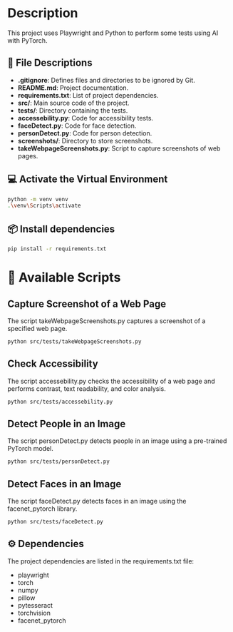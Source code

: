 # Description

This project uses Playwright and Python to perform some tests using AI with PyTorch.

## 📝 File Descriptions
- **.gitignore**: Defines files and directories to be ignored by Git.
- **README.md**: Project documentation.
- **requirements.txt**: List of project dependencies.
- **src/**: Main source code of the project.
- **tests/**: Directory containing the tests.
- **accessebility.py**: Code for accessibility tests.
- **faceDetect.py**: Code for face detection.
- **personDetect.py**: Code for person detection.
- **screenshots/**: Directory to store screenshots.
- **takeWebpageScreenshots.py**: Script to capture screenshots of web pages.

## 💻 Activate the Virtual Environment
```bash
python -m venv venv
.\venv\Scripts\activate
```

## 📦 Install dependencies
```bash
pip install -r requirements.txt
```

# 📝 Available Scripts
## Capture Screenshot of a Web Page
The script takeWebpageScreenshots.py captures a screenshot of a specified web page.
```bash
python src/tests/takeWebpageScreenshots.py
```

## Check Accessibility
The script accessebility.py checks the accessibility of a web page and performs contrast, text readability, and color analysis.
```bash
python src/tests/accessebility.py
```

## Detect People in an Image
The script personDetect.py detects people in an image using a pre-trained PyTorch model.
```bash
python src/tests/personDetect.py
```

## Detect Faces in an Image
The script faceDetect.py detects faces in an image using the facenet_pytorch library.
```bash
python src/tests/faceDetect.py
```

## ⚙️ Dependencies
The project dependencies are listed in the requirements.txt file:

- playwright
- torch
- numpy
- pillow
- pytesseract
- torchvision
- facenet_pytorch
